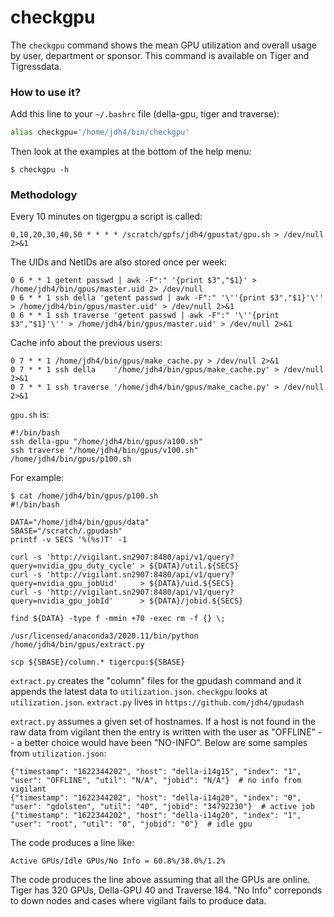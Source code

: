 # checkgpu

The `checkgpu` command shows the mean GPU utilization and overall usage by user, department or sponsor. This command is available on Tiger and Tigressdata.

### How to use it?

Add this line to your `~/.bashrc` file (della-gpu, tiger and traverse):

```bash
alias checkgpu='/home/jdh4/bin/checkgpu'
```

Then look at the examples at the bottom of the help menu:

```
$ checkgpu -h
```

### Methodology

Every 10 minutes on tigergpu a script is called:

```
0,10,20,30,40,50 * * * * /scratch/gpfs/jdh4/gpustat/gpu.sh > /dev/null 2>&1
```

The UIDs and NetIDs are also stored once per week:

```
0 6 * * 1 getent passwd | awk -F":" '{print $3","$1}' > /home/jdh4/bin/gpus/master.uid 2> /dev/null
0 6 * * 1 ssh della 'getent passwd | awk -F":" '\''{print $3","$1}'\'' > /home/jdh4/bin/gpus/master.uid' > /dev/null 2>&1
0 6 * * 1 ssh traverse 'getent passwd | awk -F":" '\''{print $3","$1}'\'' > /home/jdh4/bin/gpus/master.uid' > /dev/null 2>&1
```

Cache info about the previous users:

```
0 7 * * 1 /home/jdh4/bin/gpus/make_cache.py > /dev/null 2>&1
0 7 * * 1 ssh della    '/home/jdh4/bin/gpus/make_cache.py' > /dev/null 2>&1
0 7 * * 1 ssh traverse '/home/jdh4/bin/gpus/make_cache.py' > /dev/null 2>&1
```

`gpu.sh` is:

```
#!/bin/bash
ssh della-gpu "/home/jdh4/bin/gpus/a100.sh"
ssh traverse "/home/jdh4/bin/gpus/v100.sh"
/home/jdh4/bin/gpus/p100.sh
```

For example:

```
$ cat /home/jdh4/bin/gpus/p100.sh
#!/bin/bash

DATA="/home/jdh4/bin/gpus/data"
SBASE="/scratch/.gpudash"
printf -v SECS '%(%s)T' -1

curl -s 'http://vigilant.sn2907:8480/api/v1/query?query=nvidia_gpu_duty_cycle' > ${DATA}/util.${SECS}
curl -s 'http://vigilant.sn2907:8480/api/v1/query?query=nvidia_gpu_jobUid'     > ${DATA}/uid.${SECS}
curl -s 'http://vigilant.sn2907:8480/api/v1/query?query=nvidia_gpu_jobId'      > ${DATA}/jobid.${SECS}

find ${DATA} -type f -mmin +70 -exec rm -f {} \;

/usr/licensed/anaconda3/2020.11/bin/python /home/jdh4/bin/gpus/extract.py

scp ${SBASE}/column.* tigercpu:${SBASE}
```

`extract.py` creates the "column" files for the gpudash command and it appends the latest data to `utilization.json`. `checkgpu` looks at `utilization.json`. `extract.py` lives in `https://github.com/jdh4/gpudash`

`extract.py` assumes a given set of hostnames. If a host is not found in the raw data from vigilant then the entry is written with the user as "OFFLINE" -- a better choice would have been "NO-INFO". Below are some samples from `utilization.json`:

```
{"timestamp": "1622344202", "host": "della-i14g15", "index": "1", "user": "OFFLINE", "util": "N/A", "jobid": "N/A"}  # no info from vigilant
{"timestamp": "1622344202", "host": "della-i14g20", "index": "0", "user": "gdolsten", "util": "40", "jobid": "34792230"}  # active job
{"timestamp": "1622344202", "host": "della-i14g20", "index": "1", "user": "root", "util": "0", "jobid": "0"}  # idle gpu
```

The code produces a line like:

```
Active GPUs/Idle GPUs/No Info = 60.8%/38.0%/1.2%
```

The code produces the line above assuming that all the GPUs are online. Tiger has 320 GPUs, Della-GPU 40 and Traverse 184. "No Info" correponds to down nodes and cases where vigilant fails to produce data.

